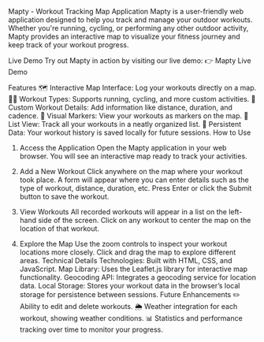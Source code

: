 Mapty - Workout Tracking Map Application
Mapty is a user-friendly web application designed to help you track and manage your outdoor workouts. Whether you're running, cycling, or performing any other outdoor activity, Mapty provides an interactive map to visualize your fitness journey and keep track of your workout progress.

Live Demo
Try out Mapty in action by visiting our live demo:
👉 Mapty Live Demo

Features
🗺️ Interactive Map Interface: Log your workouts directly on a map.
🏃‍♂️ Workout Types: Supports running, cycling, and more custom activities.
📝 Custom Workout Details: Add information like distance, duration, and cadence.
📍 Visual Markers: View your workouts as markers on the map.
📑 List View: Track all your workouts in a neatly organized list.
🔄 Persistent Data: Your workout history is saved locally for future sessions.
How to Use
1. Access the Application
Open the Mapty application in your web browser. You will see an interactive map ready to track your activities.



2. Add a New Workout
Click anywhere on the map where your workout took place.
A form will appear where you can enter details such as the type of workout, distance, duration, etc.
Press Enter or click the Submit button to save the workout.

3. View Workouts
All recorded workouts will appear in a list on the left-hand side of the screen.
Click on any workout to center the map on the location of that workout.

4. Explore the Map
Use the zoom controls to inspect your workout locations more closely.
Click and drag the map to explore different areas.
Technical Details
Technologies: Built with HTML, CSS, and JavaScript.
Map Library: Uses the Leaflet.js library for interactive map functionality.
Geocoding API: Integrates a geocoding service for location data.
Local Storage: Stores your workout data in the browser’s local storage for persistence between sessions.
Future Enhancements
✏️ Ability to edit and delete workouts.
🌦️ Weather integration for each workout, showing weather conditions.
📊 Statistics and performance tracking over time to monitor your progress.
